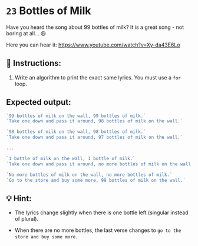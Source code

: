 # `23` Bottles of Milk 

Have you heard the song about 99 bottles of milk? It is a great song - not boring at all... 😆 

Here you can hear it: https://www.youtube.com/watch?v=Xy-da43E6Lo

## 📝 Instructions:

1. Write an algorithm to print the exact same lyrics. You must use a `for` loop.

## Expected output:

```js
`99 bottles of milk on the wall, 99 bottles of milk.` 
`Take one down and pass it around, 98 bottles of milk on the wall.`

`98 bottles of milk on the wall, 98 bottles of milk.`
`Take one down and pass it around, 97 bottles of milk on the wall.`

...

`1 bottle of milk on the wall, 1 bottle of milk.`
`Take one down and pass it around, no more bottles of milk on the wall.`

`No more bottles of milk on the wall, no more bottles of milk.` 
`Go to the store and buy some more, 99 bottles of milk on the wall.`
```

## 💡 Hint:

+ The lyrics change slightly when there is one bottle left (singular instead of plural).

+ When there are no more bottles, the last verse changes to `go to the store and buy some more`.


